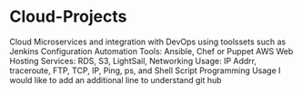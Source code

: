 # Cloud-Projects
Cloud Microservices and integration with DevOps using toolssets such as Jenkins
Configuration Automation Tools: Ansible, Chef or Puppet
AWS Web Hosting Services: RDS, S3, LightSail, 
Networking Usage: IP Addrr, traceroute, FTP, TCP, IP, Ping, ps, and Shell Script Programming Usage
I would like to add an additional line to understand git hub


